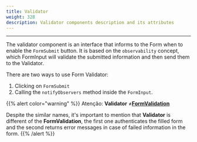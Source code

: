 ```yaml
---
title: Validator
weight: 328
description: Validator components description and its attributes
---
```


---

The validator component is an interface that informs to the Form when to enable the `FormSubmit` button. It is based on the `observability` concept, which FormInput will validate the submitted information and then send them to the Validator.

There are two ways to use Form Validator:

1. Clicking on `FormSubmit`
2. Calling the `notifyObservers` method inside the `FormInput`.

{{% alert color="warning" %}}
Atenção: **Validator** ≠[**FormValidation**](/docs/api/actions/formvalidation/) 

Despite the similar names, it's important to mention that **Validator** is different of the **FormValidation**, the first one authenticates the filled form and the second returns error messages in case of failed information in the form. 
{{% /alert %}}
